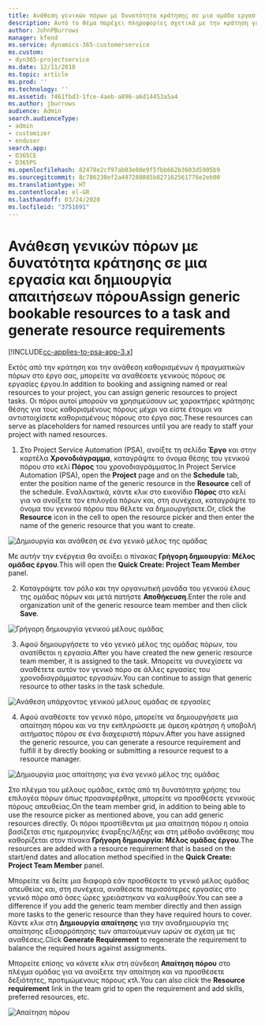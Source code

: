 ```yaml
---
title: Ανάθεση γενικών πόρων με δυνατότητα κράτησης σε μια ομάδα εργασιών και έργου
description: Αυτό το θέμα παρέχει πληροφορίες σχετικά με την κράτηση γενικών πόρων σε εργασίες και ομάδες έργου.
author: JohnPBurrows
manager: kfend
ms.service: dynamics-365-customerservice
ms.custom:
- dyn365-projectservice
ms.date: 12/11/2018
ms.topic: article
ms.prod: ''
ms.technology: ''
ms.assetid: f461fbd3-1fce-4aeb-a896-a6d14453a5a4
ms.author: jburrows
audience: Admin
search.audienceType:
- admin
- customizer
- enduser
search.app:
- D365CE
- D365PS
ms.openlocfilehash: 82478e2cf97ab03e80e9f5fbb662b3603d5905b9
ms.sourcegitcommit: 8c786230ef2a497280885b827162561776e2eb00
ms.translationtype: HT
ms.contentlocale: el-GR
ms.lasthandoff: 03/24/2020
ms.locfileid: "3751691"
---
```

# <a name="assign-generic-bookable-resources-to-a-task-and-generate-resource-requirements"></a><span data-ttu-id="7771a-103">Ανάθεση γενικών πόρων με δυνατότητα κράτησης σε μια εργασία και δημιουργία απαιτήσεων πόρου</span><span class="sxs-lookup"><span data-stu-id="7771a-103">Assign generic bookable resources to a task and generate resource requirements</span></span> 

[!INCLUDE[cc-applies-to-psa-app-3.x](../includes/cc-applies-to-psa-app-3x.md)]

<span data-ttu-id="7771a-104">Εκτός από την κράτηση και την ανάθεση καθορισμένων ή πραγματικών πόρων στο έργο σας, μπορείτε να αναθέσετε γενικούς πόρους σε εργασίες έργου.</span><span class="sxs-lookup"><span data-stu-id="7771a-104">In addition to booking and assigning named or real resources to your project, you can assign generic resources to project tasks.</span></span> <span data-ttu-id="7771a-105">Οι πόροι αυτοί μπορούν να χρησιμεύσουν ως χαρακτήρες κράτησης θέσης για τους καθορισμένους πόρους μέχρι να είστε έτοιμοι να αντιστοιχίσετε καθορισμένους πόρους στο έργο σας.</span><span class="sxs-lookup"><span data-stu-id="7771a-105">These resources can serve as placeholders for named resources until you are ready to staff your project with named resources.</span></span> 

1. <span data-ttu-id="7771a-106">Στο Project Service Automation (PSA), ανοίξτε τη σελίδα **Έργο** και στην καρτέλα **Χρονοδιάγραμμα**, καταγράψτε το όνομα θέσης του γενικού πόρου στο κελί **Πόρος** του χρονοδιαγράμματος.</span><span class="sxs-lookup"><span data-stu-id="7771a-106">In Project Service Automation (PSA), open the **Project** page and on the **Schedule** tab, enter the position name of the generic resource in the **Resource** cell of the schedule.</span></span> <span data-ttu-id="7771a-107">Εναλλακτικά, κάντε κλικ στο εικονίδιο **Πόρος** στο κελί για να ανοίξετε τον επιλογέα πόρων και, στη συνέχεια, καταγράψτε το όνομα του γενικού πόρου που θέλετε να δημιουργήσετε.</span><span class="sxs-lookup"><span data-stu-id="7771a-107">Or, click the **Resource** icon in the cell to open the resource picker and then enter the name of the generic resource that you want to create.</span></span>

![Δημιουργία και ανάθεση σε ένα γενικό μέλος της ομάδας](media/RM-how-to-9.png)

<span data-ttu-id="7771a-109">Με αυτήν την ενέργεια θα ανοίξει ο πίνακας **Γρήγορη δημιουργία: Μέλος ομάδας έργου**.</span><span class="sxs-lookup"><span data-stu-id="7771a-109">This will open the **Quick Create: Project Team Member** panel.</span></span> 

2. <span data-ttu-id="7771a-110">Καταγράψτε τον ρόλο και την οργανωτική μονάδα του γενικού έλους της ομάδας πόρων και μετά πατήστε **Αποθήκευση**.</span><span class="sxs-lookup"><span data-stu-id="7771a-110">Enter the role and organization unit of the generic resource team member and then click **Save**.</span></span>

![Γρήγορη δημιουργία γενικού μέλους ομάδας](media/RM-how-to-10.png)

3. <span data-ttu-id="7771a-112">Αφού δημιουργήσετε το νέο γενικό μέλος της ομάδας πόρων, του ανατίθεται η εργασία.</span><span class="sxs-lookup"><span data-stu-id="7771a-112">After you have created the new generic resource team member, it is assigned to the task.</span></span> <span data-ttu-id="7771a-113">Μπορείτε να συνεχίσετε να αναθέτετε αυτόν τον γενικό πόρο σε άλλες εργασίες του χρονοδιαγράμματος εργασιών.</span><span class="sxs-lookup"><span data-stu-id="7771a-113">You can continue to assign that generic resource to other tasks in the task schedule.</span></span>

![Ανάθεση υπάρχοντος γενικού μέλους ομάδας σε εργασίες](media/RM-how-to-11.png)

4. <span data-ttu-id="7771a-115">Αφού αναθέσετε τον γενικό πόρο, μπορείτε να δημιουργήσετε μια απαίτηση πόρου και να την εκπληρώσετε με άμεση κράτηση ή υποβολή αιτήματος πόρου σε ένα διαχειριστή πόρων.</span><span class="sxs-lookup"><span data-stu-id="7771a-115">After you have assigned the generic resource, you can generate a resource requirement and fulfill it by directly booking or submitting a resource request to a resource manager.</span></span>

![Δημιουργία μιας απαίτησης για ένα γενικό μέλος της ομάδας](media/RM-how-to-12.png)

<span data-ttu-id="7771a-117">Στο πλέγμα του μέλους ομάδας, εκτός από τη δυνατότητα χρήσης του επιλογέα πόρων όπως προαναφέρθηκε, μπορείτε να προσθέσετε γενικούς πόρους απευθείας.</span><span class="sxs-lookup"><span data-stu-id="7771a-117">On the team member grid, in addition to being able to use the resource picker as mentioned above, you can add generic resources directly.</span></span> <span data-ttu-id="7771a-118">Οι πόροι προστίθενται με μια απαίτηση πόρου η οποία βασίζεται στις ημερομηνίες έναρξης/λήξης και στη μέθοδο ανάθεσης που καθορίζεται στον πίνακα **Γρήγορη δημιουργία: Μέλος ομάδας έργου**.</span><span class="sxs-lookup"><span data-stu-id="7771a-118">The resources are added with a resource requirement that is based on the start/end dates and allocation method specified in the **Quick Create: Project Team Member** panel.</span></span>

<span data-ttu-id="7771a-119">Μπορείτε να δείτε μια διαφορά εάν προσθέσετε το γενικό μέλος ομάδας απευθείας και, στη συνέχεια, αναθέσετε περισσότερες εργασίες στο γενικό πόρο από όσες ώρες χρειάστηκαν να καλυφθούν.</span><span class="sxs-lookup"><span data-stu-id="7771a-119">You can see a difference if you add the generic team member directly and then assign more tasks to the generic resource than they have required hours to cover.</span></span> <span data-ttu-id="7771a-120">Κάντε κλικ στη **Δημιουργία απαίτησης** για την αναδημιουργία της απαίτησης εξισορρόπησης των απαιτούμενων ωρών σε σχέση με τις αναθέσεις.</span><span class="sxs-lookup"><span data-stu-id="7771a-120">Click **Generate Requirement** to regenerate the requirement to balance the required hours against assignments.</span></span>

<span data-ttu-id="7771a-121">Μπορείτε επίσης να κάνετε κλικ στη σύνδεση **Απαίτηση πόρου** στο πλέγμα ομάδας για να ανοίξετε την απαίτηση και να προσθέσετε δεξιότητες, προτιμώμενους πόρους κτλ.</span><span class="sxs-lookup"><span data-stu-id="7771a-121">You can also click the **Resource requirement** link in the team grid to open the requirement and add skills, preferred resources, etc.</span></span>

![Απαίτηση πόρου](media/RM-how-to-13.png)

